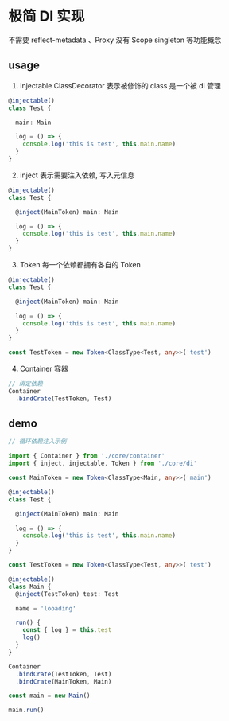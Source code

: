 # 极简 DI 实现

不需要 reflect-metadata 、Proxy
没有 Scope singleton 等功能概念

## usage

1. injectable ClassDecorator 表示被修饰的 class 是一个被 di 管理

```typescript
@injectable()
class Test {

  main: Main

  log = () => {
    console.log('this is test', this.main.name)
  }
}
```

2. inject 表示需要注入依赖, 写入元信息

```typescript
@injectable()
class Test {

  @inject(MainToken) main: Main

  log = () => {
    console.log('this is test', this.main.name)
  }
}
```

3. Token 每一个依赖都拥有各自的 Token

```typescript
@injectable()
class Test {

  @inject(MainToken) main: Main

  log = () => {
    console.log('this is test', this.main.name)
  }
}

const TestToken = new Token<ClassType<Test, any>>('test')

```

4. Container 容器

```typescript
// 绑定依赖
Container
  .bindCrate(TestToken, Test)
```

## demo

```typescript
// 循环依赖注入示例

import { Container } from './core/container'
import { inject, injectable, Token } from './core/di'

const MainToken = new Token<ClassType<Main, any>>('main')

@injectable()
class Test {

  @inject(MainToken) main: Main

  log = () => {
    console.log('this is test', this.main.name)
  }
}

const TestToken = new Token<ClassType<Test, any>>('test')

@injectable()
class Main {
  @inject(TestToken) test: Test

  name = 'looading'

  run() {
    const { log } = this.test
    log()
  }
}

Container
  .bindCrate(TestToken, Test)
  .bindCrate(MainToken, Main)

const main = new Main()

main.run()
```